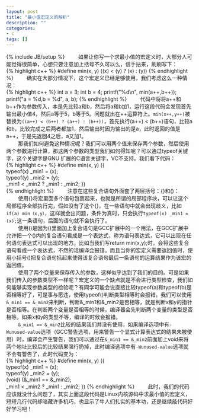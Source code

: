 ```yaml
---
layout: post
title: "最小值宏定义的解析"
description: ""
categories: 
- c
tags: []
---
```

{% include JB/setup %}
　　 如果让你写一个求最小值的宏定义时，大部分人可能觉得很简单，心想只要注意加上括号不久可以么，信手拈来，刷刷写下：  
{% highlight c++ %}
#define min(x, y) ((x) < (y) ? (x) : (y))
{% endhighlight %}
　　 确实在大部分情况下，这个宏定义已经足够使用，我们考虑这么一种情况：  
{% highlight c++ %}
	int a = 3;
	int b = 4;
	printf("%d\n", min(a++,b++));
	printf("a = %d,b = %d", a, b);
{% endhighlight %}
　　 代码中将将a++和b++作为参数传入，本是先比较a和b，然后将a和b加1，运行这段代码会发现首先输出最小值4，然后a等于5，b等于5。问题就出在++运算符上。`min(x++,y++)`被替换为`((a++) < (b++) ? (a++) : (b++))`，首先执行(a++) < (b++)语句，比较a和b，比较完成之后两者都加1，然后输出时因为输出的是a，此时返回的值是a++，于是先返回4之后，a又加1。  
　　 那我们如何避免这种情况呢？我们可以用两个值来保存两个参数，然后使用两个参数进行计算，那这两个参数的类型我们如何得知呢？可以通过typeof关键字，这个关键字是GNU 扩展的C语言关键字，VC不支持。我们看下代码：  
{% highlight c++ %}
#define min(x, y) ({                            \
	typeof(x) _min1 = (x);                      \
	typeof(y) _min2 = (y);                      \
	_min1 < _min2 ? _min1 : _min2; })	
{% endhighlight %}
　　 注意在这些复合语句外面套了两层括号：{}和()：   
　　 使用{}将宏里面多个语句包裹起来，也就是所谓的局部程序块，可以让这个局部程序全部执行完，假如没有了这个{}，在一些语句中就会出现歧义，比如`if(a) min（x,y）`，这样就会出问题，条件为真时，只会执行`typeof(x) _min1 = (x);`这一条语句，后面的语句就不会执行了。    
　　 使用()是因为()里面加上复合语句是GCC扩展中的一个用法，在GCC扩展中允许把一个()内的复合语句看成是一个表达式，称为语句表达式，它可以出现在任何语句表达式可以出现的地方。比如当我们写return min(x,y);时，会将这些复合语句看成一个表达式，不然的话编译会报错。而且当你的宏定义需要返回值时，使用小括号()把复合语句括起来使得该复合语句最后一条语句的运算结果作为该宏的返回值。       
　　 使用了两个变量来保存传入的参数，这样似乎达到了我们的目的。可是如果我们传入的参数类型不一样呢？宏定义的一个缺点就是不会进行类型检查，我们如何能够实现参数类型的检验呢？有同学可能会说直接比较typeof(a)和typeof(b)是否相等好了，可是事与愿违，使用typeof()判断类型相等时会报错。我们可以使用`&_min1 == &_min2`来判断，判断&\_min1和&\_min2是否相等，就是判断x和y的指针是否相等。在判断两个变量是否相等的时候，编译器会先判断两个变量的类型是否相等。如果x和y的类型不等，编译的时候会报错。    
　　 `&_min1 == &_min2`比较的结果我们并没有使用，如果编译选项中有`-Wunused-value`选项（GCC警告选项，用来警告一个显式计算表达式的结果未被使用）时，编译会产生警告，我们可以通过在`&_min1 == &_min2`前面加上void来将两个地址比较后的比较结果强行扔掉，此时编译选项中有`-Wunused-value`选项就不会有警告了，此时代码变为：    
{% highlight c++ %}
#define min(x, y) ({                            \
	typeof(x) _min1 = (x);                      \
	typeof(y) _min2 = (y);                      \
	(void) (&_min1 == &_min2);                  \
	_min1 < _min2 ? _min1 : _min2; })
{% endhighlight %}
　　 此时，我们的代码应该就没什么问题了，其实上面这段代码是Linux内核源码中求最小值的宏定义，短短几行代码却暗藏许多机巧，也显示了牛人们扎实的基本功，还是继续敲代码好好学习吧！






